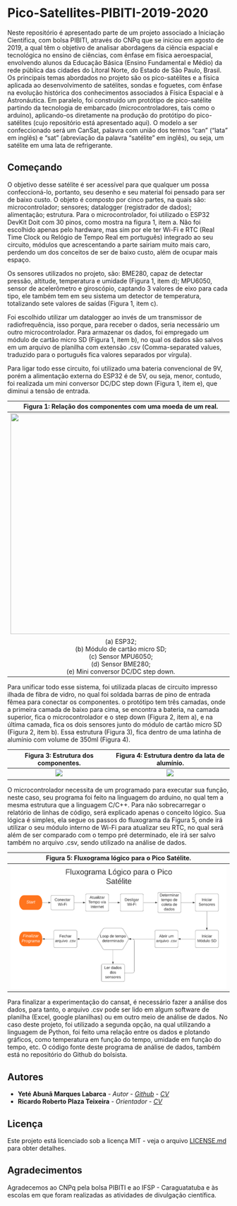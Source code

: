 # Pico-Satellites-PIBITI-2019-2020
Neste repositório é apresentado parte de um projeto associado a Iniciação Científica, com bolsa PIBITI, através do CNPq que se iniciou em agosto de 2019, a qual têm o objetivo de analisar abordagens da ciência espacial e tecnológica no ensino de ciências, com ênfase em física aeroespacial, envolvendo alunos da Educação Básica (Ensino Fundamental e Médio) da rede pública das cidades do Litoral Norte, do Estado de São Paulo, Brasil. Os  principais temas abordados no projeto são os pico-satélites e a física aplicada ao  desenvolvimento de satélites, sondas e foguetes, com ênfase na evolução histórica dos conhecimentos associados à Física Espacial e à Astronáutica. Em paralelo, foi construído um protótipo de pico-satélite partindo da tecnologia de embarcado (microcontroladores, tais como o arduino), aplicando-os diretamente na produção do protótipo do pico-satélites (cujo repositório está apresentado aqui). O modelo a ser confeccionado será um CanSat, palavra com união dos termos “can” (“lata” em inglês) e “sat” (abreviação da palavra “satélite” em inglês), ou seja, um satélite em uma lata de refrigerante.

## Começando

O objetivo desse satélite é ser acessível para que qualquer um possa confeccioná-lo, portanto, seu desenho e seu material foi pensado para ser de baixo custo. O objeto é composto por cinco partes, na quais são: microcontrolador; sensores; datalogger (registrador de dados); alimentação; estrutura.
Para o microcontrolador, foi utilizado o ESP32 DevKit Doit com 30 pinos, como mostra na figura 1, item a. Não foi escolhido apenas pelo hardware, mas sim por ele ter Wi-Fi e RTC (Real Time Clock ou Relógio de Tempo Real em português) integrado ao seu circuito, módulos que acrescentando a parte sairiam muito mais caro, perdendo um dos conceitos de ser de baixo custo, além de ocupar mais espaço.
   
   Os sensores utilizados no projeto, são: BME280, capaz de detectar pressão, altitude, temperatura e umidade (Figura 1, item d); MPU6050, sensor de acelerômetro e giroscópio, captando 3 valores de eixo para cada tipo, ele também tem em seu sistema um detector de temperatura, totalizando sete valores de saídas (Figura 1, item c).
   
   Foi escolhido utilizar um datalogger ao invés de um transmissor de radiofrequência, isso porque, para receber o dados, seria necessário um outro microcontrolador. Para armazenar os dados, foi empregado um módulo de cartão micro SD (Figura 1, item b), no qual os dados são salvos em um arquivo de planilha com extensão .csv (Comma-separated values, traduzido para o português fica valores separados por vírgula).
   
   Para ligar todo esse circuito, foi utilizado uma bateria convencional de 9V, porém a alimentação externa do ESP32 é de 5V, ou seja, menor, contudo, foi realizada um mini conversor DC/DC step down (Figura 1, item e), que diminui a tensão de entrada.


| Figura 1: Relação dos componentes com uma moeda de um real. | Figura 2: Camadas do Circuito. |
|:---:|:---:|
| <img src="PicoSat/img/PicoSat/Componente_Escala_moeda.png"  width="500" height="500"/> | <img src="PicoSat/img/PicoSat/Componentes na placa.png"  width="500" height="500"/> |
| (a) ESP32;<br> (b) Módulo de cartão micro SD;<br> (c) Sensor MPU6050;<br> (d) Sensor BME280;<br> (e) Mini conversor DC/DC step down.| (a) camada para conectar o ESP32;<br> (a.2) placa com o ESP32 conectado;<br> (b) Circuito para os sensores e módulo de cartão micro SD;<br> (b.2) Placa com os componentes.|

Para unificar todo esse sistema, foi utilizada placas de circuito impresso ilhada de fibra de vidro, no qual foi soldada barras de pino de entrada fêmea para conectar os componentes. o protótipo tem três camadas, onde a primeira camada de baixo para cima, se encontra a bateria, na camada superior, fica o microcontrolador e o step down (Figura 2, item a), e na última camada, fica os dois sensores junto do módulo de cartão micro SD (Figura 2, item b). Essa estrutura (Figura 3), fica dentro de uma latinha de alumínio com volume de 350ml (Figura 4).


| Figura 3: Estrutura dos componentes. | Figura 4: Estrutura dentro da lata de alumínio. |
|:---:|:---:|
| <img src="PicoSat/img/PicoSat/estrutura com componentes.jpg"  width="500" /> | <img src="PicoSat/img/PicoSat/Lata Como picosat.png"  width="500" /> |


O microcontrolador necessita de um programado para executar sua função, neste caso, seu programa foi feito na linguagem do arduino, no qual tem a mesma estrutura que a linguagem C/C++. Para não sobrecarregar o relatório de linhas de código, será explicado apenas o conceito lógico. Sua lógica é simples, ela segue os passos do fluxograma da Figura 5, onde irá utilizar o seu módulo interno de Wi-Fi para atualizar seu RTC, no qual será além de ser comparado com o tempo pré determinado, ele irá ser salvo também no arquivo .csv, sendo utilizado na análise de dados.


| Figura 5: Fluxograma lógico para o Pico Satélite. |
|:---:|
| <img src="PicoSat/img/PicoSat/Fluxograma.png"  width="700"/> |

Para finalizar a experimentação do cansat, é necessário fazer a análise dos dados, para tanto, o arquivo .csv pode ser lido em algum software de planilha (Excel, google planilhas) ou em outro meio de análise de dados. No caso deste projeto, foi utilizado a segunda opção, na qual utilizando a linguagem de Python, foi feito uma relação entre os dados e plotando gráficos, como temperatura em função do tempo, umidade em função do tempo, etc. O código fonte deste programa de análise de dados, também está no repositório do Github do bolsista.

## Autores

* **Yeté Abunã Marques Labarca** - *Autor* - [*Github*](https://github.com/SaruMan64) - [*CV*](http://lattes.cnpq.br/4293840717688049)
* **Ricardo Roberto Plaza Teixeira** - *Orientador* - [*CV*](http://lattes.cnpq.br/3547496765385198)


## Licença

Este projeto está licenciado sob a licença MIT - veja o arquivo [LICENSE.md](LICENSE.md) para obter detalhes.

## Agradecimentos

Agradecemos ao CNPq pela bolsa PIBITI e ao IFSP - Caraguatatuba e às escolas em que foram realizadas as atividades de divulgação científica.



